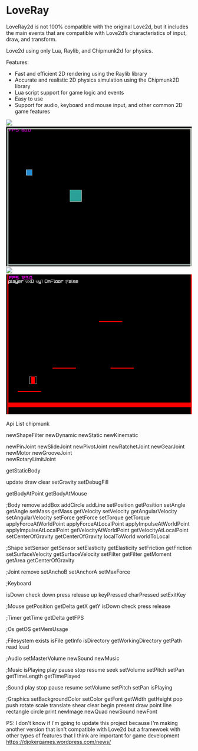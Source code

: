 # LoveRay
LoveRay2d is not 100% compatible with the original Love2d, but it includes the main events that are compatible with Love2d’s characteristics of input, draw, and transform. 

Love2d using only Lua, Raylib, and Chipmunk2d for physics.

Features:

- Fast and efficient 2D rendering using the Raylib library
- Accurate and realistic 2D physics simulation using the Chipmunk2D library
- Lua script support for game logic and events
- Easy to use 
- Support for audio, keyboard and mouse input, and other common 2D game features

<img src="https://raw.githubusercontent.com/akadjoker/LoveRay/main/001.gif">
<img src="https://raw.githubusercontent.com/akadjoker/LoveRay/main/002.gif">
<img src="https://raw.githubusercontent.com/akadjoker/LoveRay/main/003.gif">
<img src="https://raw.githubusercontent.com/akadjoker/LoveRay/main/004.gif">

Api List
chipmunk

newShapeFilter 
newDynamic
newStatic
newKinematic


newPinJoint
newSlideJoint
newPivotJoint
newRatchetJoint
newGearJoint
newMotor
newGrooveJoint  
newRotaryLimitJoint

getStaticBody

update
draw
clear
setGravity
setDebugFill

getBodyAtPoint
getBodyAtMouse


;Body
remove
addBox
addCircle
addLine
setPosition
getPosition
setAngle
getAngle
setMass
getMass
getVelocity
setVelocity
getAngularVelocity
setAngularVelocity
setForce
getForce
setTorque
getTorque
applyForceAtWorldPoint
applyForceAtLocalPoint
applyImpulseAtWorldPoint
applyImpulseAtLocalPoint
getVelocityAtWorldPoint
getVelocityAtLocalPoint
setCenterOfGravity
getCenterOfGravity
localToWorld
worldToLocal

;Shape
setSensor
getSensor
setElasticity
getElasticity
setFriction
getFriction
setSurfaceVelocity
getSurfaceVelocity
setFilter
getFilter
getMoment
getArea
getCenterOfGravity


;Joint
remove
setAnchoB
setAnchorA
setMaxForce

;Keyboard

isDown
check
down
press
release
up
keyPressed
charPressed
setExitKey

;Mouse
getPosition
getDelta
getX
getY
isDown
check
press
release

;Timer
getTime
getDelta
getFPS


;Os
getOS
getMemUsage

;Filesystem
exists
isFile
getInfo
isDirectory
getWorkingDirectory
getPath
read
load


;Audio
setMasterVolume
newSound
newMusic

;Music
isPlaying
play
pause
stop
resume
seek
setVolume
setPitch
setPan
getTimeLength
getTimePlayed

;Sound
play
stop
pause
resume
setVolume
setPitch
setPan
isPlaying

;Graphics
setBackgroundColor
setColor
getFont
getWidth
getHeight
pop
push
rotate
scale
translate
shear
clear
begin
present
draw
point
line
rectangle
circle
print
newImage
newQuad
newSound
newFont

PS:
I don't know if I'm going to update this project because I'm making another version that isn't compatible with Love2d but a framewoek with other types of features that I think are important for game development
https://djokergames.wordpress.com/news/

